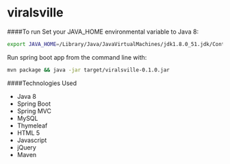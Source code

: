 # viralsville
####To run
Set your JAVA_HOME environmental variable to Java 8:
```bash
export JAVA_HOME=/Library/Java/JavaVirtualMachines/jdk1.8.0_51.jdk/Contents/Home/
```
Run spring boot app from the command line with:
```bash
mvn package && java -jar target/viralsville-0.1.0.jar
```

####Technologies Used
- Java 8
- Spring Boot
- Spring MVC
- MySQL
- Thymeleaf
- HTML 5
- Javascript
- jQuery
- Maven
